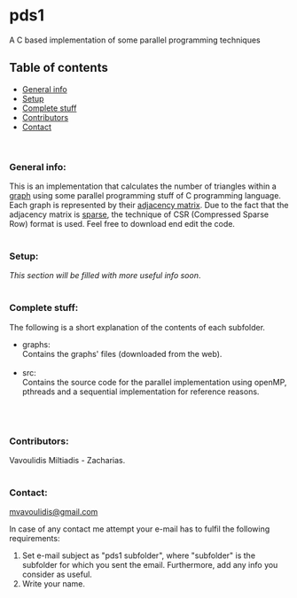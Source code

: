 # pds1
A C based implementation of some parallel programming techniques

## **Table of contents**
- [General info](#general-info)
- [Setup](#setup)
- [Complete stuff](#complete-stuff)
- [Contributors](#contributors)
- [Contact](#contact)

<br/>

### **General info:**
This is an implementation that calculates the number of triangles within a [graph](https://en.wikipedia.org/wiki/Graph_(discrete_mathematics)) using some parallel programming stuff of C programming language. Each graph is represented by their [adjacency matrix](https://en.wikipedia.org/wiki/Adjacency_matrix). Due to the fact that the adjacency matrix is [sparse](https://en.wikipedia.org/wiki/Sparse_matrix), the technique of CSR (Compressed Sparse Row) format is used. Feel free to download end edit the code.
<br/>
<br/>

### **Setup:**
*This section will be filled with more useful info soon*.
<br/>
<br/>

### **Complete stuff:**
The following is a short explanation of the contents of each subfolder.<br/>

- graphs:<br/>Contains the graphs' files (downloaded from the web).<br/><br/>
- src:<br/>Contains the source code for the parallel implementation using openMP, pthreads and a sequential implementation for reference reasons.<br/><br/>
<br/>

### **Contributors:**
Vavoulidis Miltiadis - Zacharias.
<br/>
<br/>

### **Contact:**
mvavoulidis@gmail.com

In case of any contact me attempt your e-mail has to fulfil the following requirements:
1. Set e-mail subject as "pds1 subfolder", where "subfolder" is the subfolder for which you sent the email. Furthermore, add any info you consider as useful.
2. Write your name.


